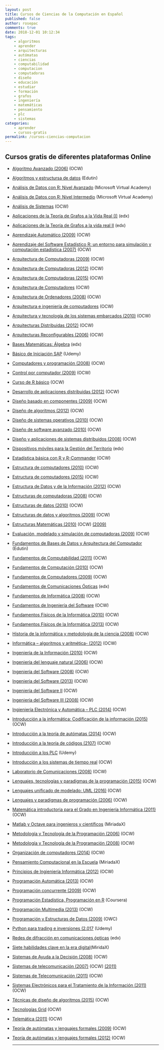 ```yaml
---
layout: post
title: Cursos de Ciencias de la Computación en Español
published: false
author: rosepac
comments: true
date: 2018-12-01 10:12:34
tags:
    - algoritmos
    - aprender
    - arquitecturas
    - autómatas
    - ciencias
    - computabilidad
    - computacion
    - computadoras
    - diseño
    - educación
    - estudiar
    - formación
    - grafos
    - ingeniería
    - matemáticas
    - pensamiento
    - plc
    - sistemas
categories:
    - aprender
    - cursos-gratis
permalink: /cursos-ciencias-computacion
---
```

## Cursos gratis de diferentes plataformas Online

  * [Algoritmo Avanzado (2006)][1] (OCW)
  * [Algoritmos y estructursa de datos][2] (Edutin)
  * [Análisis de Datos con R: Nivel Avanzado][3] (Microsoft Virtual Academy)
  * [Análisis de Datos con R: Nivel Intermedio][4] (Microsoft Virtual Academy)
  * [Análisis de Sistemas][5] (OCW)
  * [Aplicaciones de la Teoría de Grafos a la Vida Real (I)][6] (edx)
  * [Aplicaciones de la Teoría de Grafos a la vida real II][7] (edx)
  * [Aprendizaje Automático (2009)][8] (OCW)
  * [Aprendizaje del Software Estadístico R: un entorno para simulación y computación estadística (2007)][9] (OCW)
  * [Arquitectura de Computadoras (2009)][10] (OCW)
  * [Arquitectura de Computadoras (2012)][11] (OCW)
  * [Arquitectura de Computadoras (2015)][12] (OCW)
  * [Arquitectura de Computadores][13] (OCW)
  * [Arquitectura de Ordenadores (2008)][14] (OCW)
  * [Arquitectura e ingeniería de computadores][15] (OCW)
  * [Arquitectura y tecnología de los sistemas embarcados (2010)][16] (OCW)
  * [Arquitecturas Distribuidas (2012)][17] (OCW)
  * [Arquitecturas Reconfigurables (2006)][18] (OCW)
  * [Bases Matemáticas: Álgebra][19] (edx)
  * [Básico de Iniciación SAP][20] (Udemy)
  * [Computadores y programación (2008)][21] (OCW)
  * [Control por computador (2009)][22] (OCW)
  * [Curso de R básico][23] (OCW)
  * [Desarrollo de aplicaciones distribuidas (2012)][24] (OCW)
  * [Diseño basado en componentes (2009)][25] (OCW)
  * [Diseño de algoritmos (2012)][26] (OCW)
  * [Diseño de sistemas operativos (2010)][27] (OCW)
  * [Diseño de software avanzado (2010)][28] (OCW)
  * [Diseño y aplicaciones de sistemas distribuidos (2008)][29] (OCW)
  * [Dispositivos móviles para la Gestión del Territorio][30] (edx)
  * [Estadística básica con R y R-Commander][31] (OCW)
  * [Estructura de computadores (2010)][32] (OCW)
  * [Estructura de computadores (2015)][33] (OCW)
  * [Estructura de Datos y de la Información (2012)][34] (OCW)
  * [Estructuras de computadoras (2008)][35] (OCW)
  * [Estructuras de datos (2010)][36] (OCW)
  * [Estructuras de datos y algoritmos (2009)][37] (OCW)
  * [Estructuras Matemáticas (2010)][38] (OCW) [(2009)][39]
  * [Evaluación, modelado y simulación de computadoras (2009)][40] (OCW)
  * [Fundamentos de Bases de Datos y Arquitectura del Computador][41] (Edutin)
  * [Fundamentos de Computabilidad (2011)][42] (OCW)
  * [Fundamentos de Computación (2010)][43] (OCW)
  * [Fundamentos de Computadores (2009)][44] (OCW)
  * [Fundamentos de Comunicaciones Ópticas][45] (edx)
  * [Fundamentos de Informática (2008)][46] (OCW)
  * [Fundamentos de Ingeniería del Software][47] (OCW)
  * [Fundamentos Físicos de la Informática (2010)][48] (OCW)
  * [Fundamentos Físicos de la Informática (2013)][49] (OCW)
  * [Historia de la informática y metodología de la ciencia (2008)][50] (OCW)
  * [Informática &#8211; algoritmos y aritmética- (2012)][51] (OCW)
  * [Ingeniería de la Información (2010)][52] (OCW)
  * [Ingeniería del lenguaje natural (2006)][53] (OCW)
  * [Ingeniería del Software (2008)][54] (OCW)
  * [Ingeniería del Software (2013)][55] (OCW)
  * [Ingeniería del Software II][56] (OCW)
  * [Ingeniería del Software III (2008)][57] (OCW)
  * [Ingieniería Electrónica y Automática &#8211; PLC (2014)][58] (OCW)
  * [Introducción a la informática: Codificación de la información (2015)][59] (OCW)
  * [Introducción a la teoría de autómatas (2014)][60] (OCW)
  * [Introducción a la teoría de códigos (2107)][61] (OCW)
  * [Introducción a los PLC][62] (Udemy)
  * [Introducción a los sistemas de tiempo real][63] (OCW)
  * [Laboratorio de Comunicaciones (2008)][64] (OCW)
  * [Lenguajes, tecnologías y paradigmas de la programación (2015)][65] (OCW)
  * [Lenguajes unificado de modelado: UML (2016)][66] (OCW)
  * [Lenguajes y paradigmas de programación (2006)][67] (OCW)
  * [Matemática introductoria para el Grado en Ingeniería Informática (2011)][68] (OCW)
  * [Matlab y Octave para ingenieros y científicos][69] (MiriadaX)
  * [Metodología y Tecnología de la Programación (2006)][70] (OCW)
  * [Metodología y Tecnología de la Programación (2008)][71] (OCW)
  * [Organización de computadores (2014)][72] (OCW)
  * [Pensamiento Computacional en la Escuela][73] (MiriadaX)
  * [Principios de Ingieniería Informática (2012)][74] (OCW)
  * [Programación Automática (2013)][75] (OCW)
  * [Programación concurrente (2009)][76] (OCW)
  * [Programación Estadística, Programación en R][77] (Coursera)
  * [Programación Multimedia (2013)][78] (OCW)
  * [Programación y Estructuras de Datos (2009)][79] (OWC)
  * [Python para trading e inversiones (2.017][80] (Udemy)
  * [Redes de difracción en comunicaciones ópticas][81] (edx)
  * [Siete habilidades clave en la era digital][82](MiridaX)
  * [Sistemas de Ayuda a la Decisión (2008)][83] (OCW)
  * [Sistemas de telecomunicación (2007)][84] (OCW) [(2011)][85]
  * [Sistemas de Telecomunicación (2011)][86] (OCW)
  * [Sistemas Electrónicos para el Tratamiento de la Información (2011)][48] (OCW)
  * [Técnicas de diseño de algoritmos (2015)][87] (OCW)
  * [Tecnologías Grid][88] (OCW)
  * [Telemática (2011)][89] (OCW)
  * [Teoría de autómatas y lenguajes formales (2009)][90] (OCW)
  * [Teoría de autómatas y lenguajes formales (2012)][91] (OCW)
  
    * * *

 [1]: https://ocw.ua.es/es/ingenieria-y-arquitectura/algoritmia-avanzada-2006.html
 [2]: https://edutin.com/curso-de-algoritmos-y-estructuras-de-datos-3827
 [3]: https://mva.microsoft.com/es-es/training-courses/anlisis-de-datos-con-r-nivel-avanzado-17772
 [4]: https://mva.microsoft.com/es-es/training-courses/anlisis-de-datos-con-r-nivel-intermedio-17092
 [5]: http://www.fceia.unr.edu.ar/asist
 [6]: https://www.edx.org/course/aplicaciones-de-la-teoria-de-grafos-la-upvalenciax-tgv201x-1-1
 [7]: https://www.edx.org/course/aplicaciones-de-la-teoria-de-grafos-la-upvalenciax-tgv201x-2-1
 [8]: http://ocw.uc3m.es/ingenieria-informatica/aprendizaje-automatico
 [9]: http://ocw.uc3m.es/estadistica/aprendizaje-del-software-estadistico-r-un-entorno-para-simulacion-y-computacion-estadistica
 [10]: https://ocw.ua.es/es/ingenieria-y-arquitectura/arquitectura-de-computadores-2009.html
 [11]: http://ocw.uc3m.es/ingenieria-informatica/arquitectura-de-computadores-ii
 [12]: http://ocw.uc3m.es/ingenieria-informatica/arquitectura-de-computadores
 [13]: http://ocwus.us.es/ingenieria-telematica/arquitectura-de-computadores/Course_listing
 [14]: http://ocw.uc3m.es/ingenieria-telematica/arquitectura-de-ordenadores
 [15]: https://ocw.unican.es/course/view.php?id=162
 [16]: http://www.upv.es/pls/oalu/sic_asi.ficha_asig_ocw?p_rama=T&p_idioma=c&p_vista=MSE&p_asi=7364&p_caca=2010
 [17]: http://ocw.bib.upct.es/course/view.php?id=137
 [18]: https://ocw.ua.es/es/ingenieria-y-arquitectura/arquitecturas-reconfigurables-2006.html
 [19]: https://www.edx.org/course/bases-matematicas-algebra-upvalenciax-bma101x-2
 [20]: https://www.udemy.com/iniciacion-al-sistema-sap
 [21]: http://www.upv.es/pls/oalu/sic_asi.ficha_asig_ocw?p_rama=T&p_idioma=c&p_vista=MSE&p_asi=7250&p_caca=2008
 [22]: https://ocw.ua.es/es/ingenieria-y-arquitectura/control-por-computador-2009.html
 [23]: https://ocw.uca.es/course/view.php?id=62
 [24]: http://ocw.uc3m.es/ingenieria-informatica/desarrollo-de-aplicaciones-distribuidas
 [25]: http://ocw.uc3m.es/ingenieria-informatica/diseno-basado-en-componentes
 [26]: https://ocw.ehu.eus/pluginfile.php/2224/mod_resource/content/1/diseno_alg/Course_listing.html
 [27]: http://www.upv.es/pls/oalu/sic_asi.ficha_asig_ocw?p_rama=T&p_idioma=c&p_vista=MSE&p_asi=6068&p_caca=2010
 [28]: http://ocw.uc3m.es/ingenieria-informatica/diseno-de-software-avanzado
 [29]: http://www.upv.es/pls/oalu/sic_asi.ficha_asig_ocw?p_rama=T&p_idioma=c&p_vista=MSE&p_asi=6069&p_caca=2008
 [30]: https://www.edx.org/course/dispositivos-moviles-para-la-gestion-del-upvalenciax-dmt201x-1
 [31]: https://ocw.uca.es/course/view.php?id=11
 [32]: http://ocw.uc3m.es/ingenieria-informatica/estructura-de-computadores
 [33]: https://ocw.ehu.eus/course/view.php?id=378
 [34]: http://ocw.uji.es/curso/5049
 [35]: https://ocw.ua.es/es/ingenieria-y-arquitectura/estructuras-de-computadores-2006.html
 [36]: http://ocw.upm.es/lenguajes-y-sistemas-informaticos/estructuras-de-datos
 [37]: http://www.upv.es/pls/oalu/sic_asi.ficha_asig_ocw?p_rama=T&p_idioma=c&p_vista=MSE&p_asi=5659&p_caca=2009
 [38]: http://www.upv.es/pls/oalu/sic_asi.ficha_asig_ocw?p_rama=T&p_idioma=c&p_vista=MSE&p_asi=6024&p_caca=2010
 [39]: http://www.upv.es/pls/oalu/sic_asi.ficha_asig_ocw?p_rama=T&p_idioma=c&p_vista=MSE&p_asi=6024&p_caca=2009
 [40]: http://www.upv.es/pls/oalu/sic_asi.ficha_asig_ocw?p_rama=T&p_idioma=c&p_vista=MSE&p_asi=6052&p_caca=2009
 [41]: https://edutin.com/curso-de-Recetas-para-ni%C3%B1os-804
 [42]: https://ocw.ehu.eus/course/view.php?id=8
 [43]: https://ocw.unican.es/course/view.php?id=194
 [44]: http://www.upv.es/pls/oalu/sic_asi.ficha_asig_ocw?p_rama=T&p_idioma=c&p_vista=MSE&p_asi=3143&p_caca=2009
 [45]: https://www.edx.org/course/fundamentos-de-comunicaciones-opticas-upvalenciax-fco201x-1
 [46]: http://ocw.bib.upct.es/course/view.php?id=112
 [47]: http://ocw.um.es/ingenierias/fundamentos-de-ingenieria-del-software
 [48]: http://ocw.uv.es/ingenieria-y-arquitectura/1-4/Course_listing
 [49]: http://ocw.uma.es/ingenierias/fundamentos-fisicos-de-la-informatica-1
 [50]: https://ocw.ua.es/es/ingenieria-y-arquitectura/historia-de-la-informatica-y-metodologia-de-la-ciencia-2007.html
 [51]: http://ocw.uv.es/ciencias/informatica-1/Course_listing
 [52]: http://ocw.uc3m.es/ingenieria-informatica/ingenieria-de-la-informacion
 [53]: https://ocw.ua.es/es/ingenieria-y-arquitectura/ingenieria-del-lenguaje-natural-2006.html
 [54]: http://ocw.usal.es/ensenanzas-tecnicas/ingenieria-del-software
 [55]: https://ocw.ehu.eus/course/view.php?id=220
 [56]: http://www.fceia.unr.edu.ar/ingsoft
 [57]: http://ocw.uc3m.es/ingenieria-informatica/ingeniera-del-software-iii
 [58]: http://isa.uniovi.es/docencia/iea/
 [59]: http://ocw.uji.es/curso/922898
 [60]: https://ocw.ehu.eus/course/view.php?id=296
 [61]: https://ocw.ehu.eus/course/view.php?id=446
 [62]: https://www.udemy.com/introduccion-a-los-automatas-plc
 [63]: http://ocw.upm.es/arquitectura-y-tecnologia-de-computadores/introduccion-a-los-sistemas-de-tiempo-real
 [64]: http://ocw.bib.upct.es/course/view.php?id=80
 [65]: http://www.upv.es/pls/oalu/sic_asi.ficha_asig_ocw?p_rama=T&p_idioma=c&p_vista=MSE&p_asi=11557&p_caca=2015
 [66]: https://campusvirtual.ull.es/ocw/course/view.php?id=132
 [67]: https://ocw.ua.es/es/ingenieria-y-arquitectura/lenguajes-y-paradigmas-de-programacion-2006.html
 [68]: http://ocw.uc3m.es/cursos-cero/matematicas-mathbridge
 [69]: https://miriadax.net/web/matlab-y-octave-para-ingenieros-y-cientificos
 [70]: http://ocw.uji.es/curso/5126
 [71]: http://ocw.um.es/ingenierias/metodologia-y-tecnologia-de-la-programacion
 [72]: http://ocw.uc3m.es/ingenieria-informatica/organizacion-de-computadores
 [73]: https://miriadax.net/web/pensamiento-computacional-en-la-escuela-2ed
 [74]: http://ocw.uc3m.es/ingenieria-informatica/principios-de-ingenieria-informatica
 [75]: http://ocw.uc3m.es/ingenieria-informatica/programacion-automatica-2013
 [76]: http://ocw.upm.es/lenguajes-y-sistemas-informaticos/programacion-concurrente
 [77]: https://www.coursera.org/learn/intro-data-science-programacion-estadistica-r
 [78]: http://ocw.uv.es/ingenieria-y-arquitectura/programacionmultimedia/Course_listing
 [79]: https://ocw.ua.es/es/ingenieria-y-arquitectura/programacion-y-estructuras-de-datos-2009.html
 [80]: https://www.udemy.com/python-para-trading-e-inversiones
 [81]: https://www.edx.org/course/redes-de-difraccion-en-comunicaciones-upvalenciax-rdo301x-1
 [82]: https://miriadax.net/web/siete-habilidades-clave-en-la-era-digital-2-edicion-/inicio
 [83]: http://ocw.um.es/ingenierias/sistemas-de-ayuda-a-la-decision
 [84]: http://ocw.upm.es/teoria-de-la-senal-y-comunicaciones-1/sistemas-de-telecomunicacion
 [85]: http://ocw.upm.es/teoria-de-la-senal-y-comunicaciones-1/sistemas-de-telecomunicacion-2011
 [86]: http://ocw.bib.upct.es/course/view.php?id=99&topic=1
 [87]: https://ocw.ehu.eus/course/view.php?id=310
 [88]: http://ocw.uniovi.es/course/view.php?id=123
 [89]: http://ocw.bib.upct.es/course/view.php?id=101
 [90]: http://ocw.uma.es/ingenierias/teoria-de-automatas-y-lenguajes-formales
 [91]: http://ocw.uc3m.es/ingenieria-informatica/teoria-de-automatas-y-lenguajes-formales